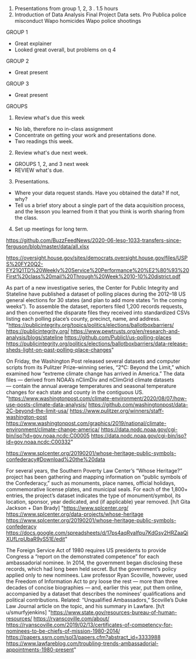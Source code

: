 1. Presentations from group 1, 2, 3 . 1.5 hours
2. Introduction of Data Analysis Final Project
  Data sets.
   Pro Publica police misconduct
   Wapo homicides
   Wapo police shootings

GROUP 1
* Great explainer
* Looked great overall, but problems on q 4

GROUP 2
* Great present

GROUP 3
* Great present


GROUPS


1.  Review what's due this week
  * No lab, therefore no in-class assignment
  * Concentrate on getting your work and presentations done.
  * Two readings this week.
2.  Review what's due next week.
  *  GROUPS 1, 2, and 3 next week   
  *  REVIEW what's due.
3. Presentations.
  * Where your data request stands. Have you obtained the data? If not, why?
  * Tell us a brief story about a single part of the data acquisition process, and the lesson you learned from it that you think is worth sharing from the class.
4. Set up meetings for long term.   

https://github.com/BuzzFeedNews/2020-06-leso-1033-transfers-since-ferguson/blob/master/data/all.xlsx

https://oversight.house.gov/sites/democrats.oversight.house.gov/files/USPS%20FY20Q2-FY21Q1TD%20Weekly%20Service%20Performance%20%E2%80%93%20First%20class%20mail%20Through%20Week%2010-10%20district.pdf

As part of a new investigative series, the Center for Public Integrity and Stateline have published a dataset of polling places during the 2012–18 US general elections for 30 states (and plan to add more states “in the coming weeks”). To assemble the dataset, reporters filed 1,200 records requests, and then converted the disparate files they received into standardized CSVs listing each polling place’s county, precinct, name, and address.	"https://publicintegrity.org/topics/politics/elections/ballotboxbarriers/
https://publicintegrity.org/
https://www.pewtrusts.org/en/research-and-analysis/blogs/stateline
https://github.com/PublicI/us-polling-places
https://publicintegrity.org/politics/elections/ballotboxbarriers/data-release-sheds-light-on-past-polling-place-changes"

On Friday, the Washington Post released several datasets and computer scripts from its Pulitzer Prize–winning series, “2°C: Beyond the Limit,” which examined how “extreme climate change has arrived in America.” The data files — derived from NOAA’s nClimDiv and nClimGrid climate datasets — contain the annual average temperatures and seasonal temperature changes for each state and county in the contiguous US.	"https://www.washingtonpost.com/climate-environment/2020/08/07/how-use-posts-climate-data-analysis/
https://github.com/washingtonpost/data-2C-beyond-the-limit-usa/
https://www.pulitzer.org/winners/staff-washington-post
https://www.washingtonpost.com/graphics/2019/national/climate-environment/climate-change-america/
https://data.nodc.noaa.gov/cgi-bin/iso?id=gov.noaa.ncdc:C00005
https://data.nodc.noaa.gov/cgi-bin/iso?id=gov.noaa.ncdc:C00332"


https://www.splcenter.org/20190201/whose-heritage-public-symbols-confederacy#Download%20the%20data


For several years, the Southern Poverty Law Center’s “Whose Heritage?” project has been gathering and mapping information on “public symbols of the Confederacy,” such as monuments, place names, official holidays, commemorative license plates, and municipal seals. For each of the 1,800+ entries, the project’s dataset indicates the type of monument/symbol, its location, sponsor, year dedicated, and (if applicable) year removed. [h/t Gita Jackson + Dan Brady]	"https://www.splcenter.org/
https://www.splcenter.org/data-projects/whose-heritage
https://www.splcenter.org/20190201/whose-heritage-public-symbols-confederacy
https://docs.google.com/spreadsheets/d/17ps4aqRyaIfpu7KdGsy2HRZaaQiXUfLrpUbaR9yS51E/edit"



The Foreign Service Act of 1980 requires US presidents to provide Congress a “report on the demonstrated competence” for each ambassadorial nominee. In 2014, the government began disclosing these records, which had long been held secret. But the government’s policy applied only to new nominees. Law professor Ryan Scoville, however, used the Freedom of Information Act to pry loose the rest — more than three decades of concise biographies — and, earlier this year, put them online, accompanied by a dataset that describes the nominees’ qualifications and political contributions. Related: “Unqualified Ambassadors,” Scoville’s Duke Law Journal article on the topic, and his summary in Lawfare. [h/t u/smurfyjenkins]	"https://www.state.gov/resources-bureau-of-human-resources/
https://ryanscoville.com/about/
https://ryanscoville.com/2019/02/13/certificates-of-competency-for-nominees-to-be-chiefs-of-mission-1980-2014/
https://papers.ssrn.com/sol3/papers.cfm?abstract_id=3333988
https://www.lawfareblog.com/troubling-trends-ambassadorial-appointments-1980-present"
